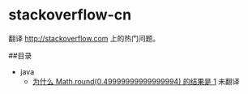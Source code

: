 stackoverflow-cn
================

翻译 http://stackoverflow.com 上的热门问题。

##目录

+ java
  - [为什么 Math.round(0.49999999999999994) 的结果是 1](why-does-math-round0-49999999999999994-return-1.md) 未翻译
